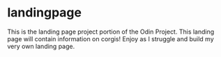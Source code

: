 # landingpage
This is the landing page project portion of the Odin Project. This landing page will contain information on corgis! Enjoy as I struggle and build my very own landing page.